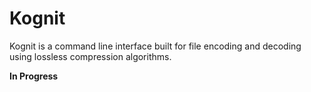 # Kognit
Kognit is a command line interface built for file encoding and decoding using lossless compression algorithms.

**In Progress**
